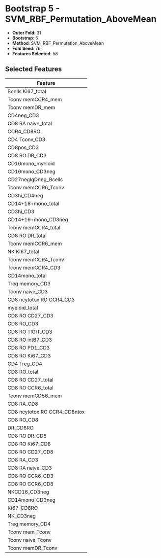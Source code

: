 # Bootstrap 5 - SVM_RBF_Permutation_AboveMean

- **Outer Fold**: 31
- **Bootstrap**: 5
- **Method**: SVM_RBF_Permutation_AboveMean
- **Fold Seed**: 76
- **Features Selected**: 58

## Selected Features

| Feature |
|---------|
| Bcells Ki67_total |
| Tconv memCCR4_mem |
| Tconv memDR_mem |
| CD4neg_CD3 |
| CD8 RA naive_total |
| CCR4_CD8RO |
| CD4 Tconv_CD3 |
| CD8pos_CD3 |
| CD8 RO DR_CD3 |
| CD16mono_myeloid |
| CD16mono_CD3neg |
| CD27negIgDneg_Bcells |
| Tconv memCCR6_Tconv |
| CD3hi_CD4neg |
| CD14+16+mono_total |
| CD3hi_CD3 |
| CD14+16+mono_CD3neg |
| Tconv memCCR4_total |
| CD8 RO DR_total |
| Tconv memCCR6_mem |
| NK Ki67_total |
| Tconv memCCR4_Tconv |
| Tconv memCCR4_CD3 |
| CD14mono_total |
| Treg memory_CD3 |
| Tconv naive_CD3 |
| CD8 ncytotox RO CCR4_CD3 |
| myeloid_total |
| CD8 RO CD27_CD3 |
| CD8 RO_CD3 |
| CD8 RO TIGIT_CD3 |
| CD8 RO intB7_CD3 |
| CD8 RO PD1_CD3 |
| CD8  RO Ki67_CD3 |
| CD4 Treg_CD4 |
| CD8 RO_total |
| CD8 RO CD27_total |
| CD8 RO CCR6_total |
| Tconv memCD56_mem |
| CD8 RA_CD8 |
| CD8 ncytotox RO CCR4_CD8ntox |
| CD8 RO_CD8 |
| DR_CD8RO |
| CD8 RO DR_CD8 |
| CD8 RO Ki67_CD8 |
| CD8 RO CD27_CD8 |
| CD8 RA_CD3 |
| CD8 RA naive_CD3 |
| CD8 RO CCR6_CD3 |
| CD8 RO CCR6_CD8 |
| NKCD16_CD3neg |
| CD14mono_CD3neg |
| Ki67_CD8RO |
| NK_CD3neg |
| Treg memory_CD4 |
| Tconv mem_Tconv |
| Tconv naive_Tconv |
| Tconv memDR_Tconv |
